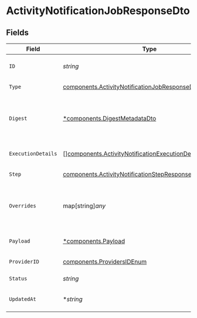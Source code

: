 # ActivityNotificationJobResponseDto


## Fields

| Field                                                                                                                                    | Type                                                                                                                                     | Required                                                                                                                                 | Description                                                                                                                              | Example                                                                                                                                  |
| ---------------------------------------------------------------------------------------------------------------------------------------- | ---------------------------------------------------------------------------------------------------------------------------------------- | ---------------------------------------------------------------------------------------------------------------------------------------- | ---------------------------------------------------------------------------------------------------------------------------------------- | ---------------------------------------------------------------------------------------------------------------------------------------- |
| `ID`                                                                                                                                     | *string*                                                                                                                                 | :heavy_check_mark:                                                                                                                       | Unique identifier of the job                                                                                                             |                                                                                                                                          |
| `Type`                                                                                                                                   | [components.ActivityNotificationJobResponseDtoType](../../models/components/activitynotificationjobresponsedtotype.md)                   | :heavy_check_mark:                                                                                                                       | Type of the job                                                                                                                          |                                                                                                                                          |
| `Digest`                                                                                                                                 | [*components.DigestMetadataDto](../../models/components/digestmetadatadto.md)                                                            | :heavy_minus_sign:                                                                                                                       | Optional digest for the job, including metadata and events                                                                               |                                                                                                                                          |
| `ExecutionDetails`                                                                                                                       | [][components.ActivityNotificationExecutionDetailResponseDto](../../models/components/activitynotificationexecutiondetailresponsedto.md) | :heavy_check_mark:                                                                                                                       | Execution details of the job                                                                                                             |                                                                                                                                          |
| `Step`                                                                                                                                   | [components.ActivityNotificationStepResponseDto](../../models/components/activitynotificationstepresponsedto.md)                         | :heavy_check_mark:                                                                                                                       | Step details of the job                                                                                                                  |                                                                                                                                          |
| `Overrides`                                                                                                                              | map[string]*any*                                                                                                                         | :heavy_minus_sign:                                                                                                                       | Optional context object for additional error details.                                                                                    | {<br/>"workflowId": "some_wf_id",<br/>"stepId": "some_wf_id"<br/>}                                                                       |
| `Payload`                                                                                                                                | [*components.Payload](../../models/components/payload.md)                                                                                | :heavy_minus_sign:                                                                                                                       | Optional payload for the job                                                                                                             |                                                                                                                                          |
| `ProviderID`                                                                                                                             | [components.ProvidersIDEnum](../../models/components/providersidenum.md)                                                                 | :heavy_check_mark:                                                                                                                       | Provider ID of the job                                                                                                                   |                                                                                                                                          |
| `Status`                                                                                                                                 | *string*                                                                                                                                 | :heavy_check_mark:                                                                                                                       | Status of the job                                                                                                                        |                                                                                                                                          |
| `UpdatedAt`                                                                                                                              | **string*                                                                                                                                | :heavy_minus_sign:                                                                                                                       | Updated time of the notification                                                                                                         |                                                                                                                                          |